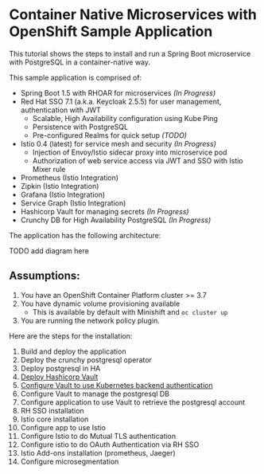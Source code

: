 # Container Native Microservices with OpenShift Sample Application

This tutorial shows the steps to install and run a Spring Boot microservice with PostgreSQL in a container-native way. 

This sample application is comprised of:

* Spring Boot 1.5 with RHOAR for microservices *(In Progress)*
* Red Hat SSO 7.1 (a.k.a. Keycloak 2.5.5) for user management, authentication with JWT
  * Scalable, High Availability configuration using Kube Ping
  * Persistence with PostgreSQL
  * Pre-configured Realms for quick setup *(TODO)*
* Istio 0.4 (latest) for service mesh and security *(In Progress)*
  * Injection of Envoy/Istio sidecar proxy into microservice pod
  * Authorization of web service access via JWT and SSO with Istio Mixer rule
* Prometheus (Istio Integration)
* Zipkin (Istio Integration)
* Grafana (Istio Integration)
* Service Graph (Istio Integration)
* Hashicorp Vault for managing secrets *(In Progress)*
* Crunchy DB for High Availability PostgreSQL *(In Progress)*

The application has the following architecture:

TODO add diagram here

## Assumptions:
1. You have an OpenShift Container Platform cluster >= 3.7
2. You have dynamic volume provisioning available
   * This is available by default with Minishift and `oc cluster up`
3. You are running the network policy plugin.

Here are the steps for the installation:

1. Build and deploy the application
2. Deploy the crunchy postgresql operator
3. Deploy postgresql in HA
4. [Deploy Hashicorp Vault](./vault/deploy-vault.md)
5. [Configure Vault to use Kubernetes backend authentication](./vault/vault-kube-backend.md)
6. Configure Vault to manage the postgresql DB
7. Configure application to use Vault to retrieve the postgresql account
8. RH SSO installation
9. Istio core installation
10. Configure app to use Istio
11. Configure Istio to do Mutual TLS authentication
12. Configure istio to do OAuth Authentication via RH SSO
13. Istio Add-ons installation (prometheus, Jaeger)
14. Configure microsegmentation
